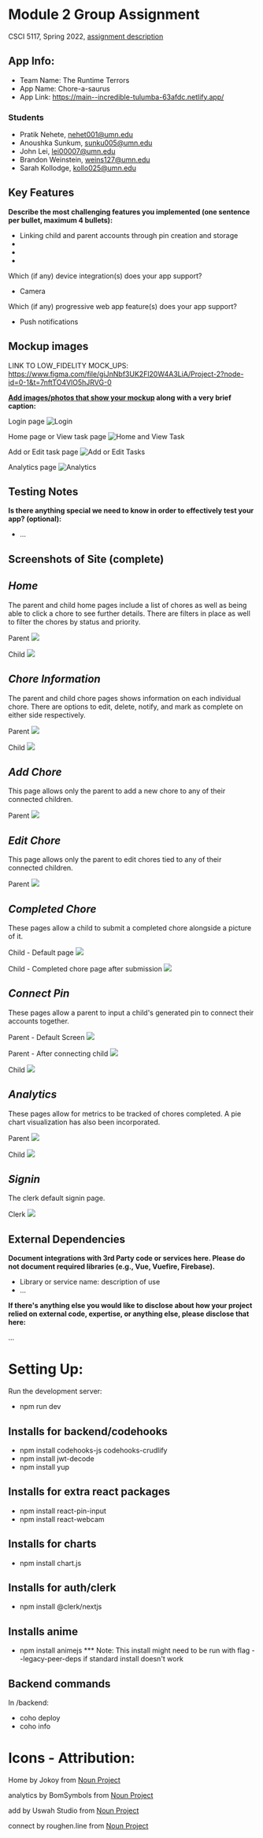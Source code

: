 # Module 2 Group Assignment

CSCI 5117, Spring 2022, [assignment description](https://canvas.umn.edu/courses/355584/pages/project-2)

## App Info:

* Team Name: The Runtime Terrors
* App Name: Chore-a-saurus
* App Link: https://main--incredible-tulumba-63afdc.netlify.app/

### Students

* Pratik Nehete, nehet001@umn.edu
* Anoushka Sunkum, sunku005@umn.edu
* John Lei, lei00007@umn.edu
* Brandon Weinstein, weins127@umn.edu
* Sarah Kollodge, kollo025@umn.edu


## Key Features

**Describe the most challenging features you implemented
(one sentence per bullet, maximum 4 bullets):**

* Linking child and parent accounts through pin creation and storage
* 
* 
* 

Which (if any) device integration(s) does your app support?

* Camera

Which (if any) progressive web app feature(s) does your app support?

* Push notifications



## Mockup images

LINK TO LOW_FIDELITY MOCK_UPS: https://www.figma.com/file/giJnNbf3UK2Fl20W4A3LiA/Project-2?node-id=0-1&t=7nftTO4VlO5hJRVG-0

**[Add images/photos that show your mockup](https://stackoverflow.com/questions/10189356/how-to-add-screenshot-to-readmes-in-github-repository) along with a very brief caption:**

Login page
![Login](mockup/login.png)

Home page or View task page
![Home and View Task](mockup/home.png)

Add or Edit task page
![Add or Edit Tasks](mockup/add.png)

Analytics page
![Analytics](mockup/analytics.png)


## Testing Notes

**Is there anything special we need to know in order to effectively test your app? (optional):**

* ...



## Screenshots of Site (complete)
## *Home*
The parent and child home pages include a list of chores as well as being able to click a chore to see further details. There are filters in place as well to filter the chores by status and priority.

Parent
![](screenshots/parent_home.png)

Child
![](screenshots/child_home.png)


## *Chore Information*
The parent and child chore pages shows information on each individual chore. There are options to edit, delete, notify, and mark as complete on either side respectively.

Parent
![](screenshots/parent_chore.png)

Child
![](screenshots/child_chore.png)


## *Add Chore*
This page allows only the parent to add a new chore to any of their connected children.

Parent
![](screenshots/parent_add_chore.png)


## *Edit Chore*
This page allows only the parent to edit chores tied to any of their connected children.

Parent
![](screenshots/parent_edit_chore.png)


## *Completed Chore*
These pages allow a child to submit a completed chore alongside a picture of it.

Child - Default page
![](screenshots/child_completed_chore.png)

Child - Completed chore page after submission
![](screenshots/child_completed_chore_homepage.png)


## *Connect Pin*
These pages allow a parent to input a child's generated pin to connect their accounts together.

Parent - Default Screen
![](screenshots/parent_pin.png)

Parent - After connecting child
![](screenshots/parent_pin_connect.png)

Child
![](screenshots/child_pin.png)


## *Analytics*
These pages allow for metrics to be tracked of chores completed. A pie chart visualization has also been incorporated.

Parent
![](screenshots/parent_analytics.png)

Child
![](screenshots/child_analytics.png)


## *Signin*
The clerk default signin page.


Clerk
![](screenshots/signin.png)


## External Dependencies

**Document integrations with 3rd Party code or services here.
Please do not document required libraries (e.g., Vue, Vuefire, Firebase).**

* Library or service name: description of use
* ...

**If there's anything else you would like to disclose about how your project
relied on external code, expertise, or anything else, please disclose that
here:**

...



# Setting Up:

Run the development server:
- npm run dev

## Installs for backend/codehooks
- npm install codehooks-js codehooks-crudlify
- npm install jwt-decode
- npm install yup

## Installs for extra react packages
- npm install react-pin-input
- npm install react-webcam

## Installs for charts
- npm install chart.js

## Installs for auth/clerk
- npm install @clerk/nextjs

## Installs anime
- npm install animejs
*** Note: This install might need to be run with flag 
--legacy-peer-deps if standard install doesn't work


## Backend commands
In /backend: 
- coho deploy
- coho info


# Icons - Attribution:

Home by Jokoy from <a href="https://thenounproject.com/browse/icons/term/home/" target="_blank" title="Home Icons">Noun Project</a>

analytics by BomSymbols from <a href="https://thenounproject.com/browse/icons/term/analytics/" target="_blank" title="analytics Icons">Noun Project</a>

add by Uswah Studio from <a href="https://thenounproject.com/browse/icons/term/add/" target="_blank" title="add Icons">Noun Project</a>

connect by roughen.line from <a href="https://thenounproject.com/browse/icons/term/connect/" target="_blank" title="connect Icons">Noun Project</a>
